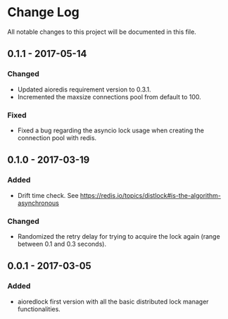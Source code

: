 # Change Log

All notable changes to this project will be documented in this file.

## 0.1.1 - 2017-05-14

### Changed
- Updated aioredis requirement version to 0.3.1.
- Incremented the maxsize connections pool from default to 100.

### Fixed
- Fixed a bug regarding the asyncio lock usage when creating the connection pool with redis.

## 0.1.0 - 2017-03-19

### Added
- Drift time check. See https://redis.io/topics/distlock#is-the-algorithm-asynchronous

### Changed
- Randomized the retry delay for trying to acquire the lock again (range between 0.1 and 0.3 seconds).

## 0.0.1 - 2017-03-05

### Added
- aioredlock first version with all the basic distributed lock manager functionalities.
